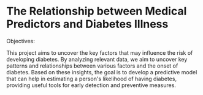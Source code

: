 # The Relationship between Medical Predictors and Diabetes Illness

Objectives:

This project aims to uncover the key factors that may influence the risk of developing diabetes. By analyzing relevant data, we aim to uncover key patterns and relationships between various factors and the onset of diabetes. Based on these insights, the goal is to develop a predictive model that can help in estimating a person's likelihood of having diabetes, providing useful tools for early detection and preventive measures.
